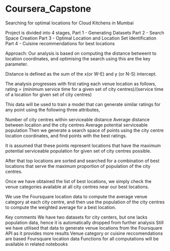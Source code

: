 # Coursera_Capstone
Searching for optimal locations for Cloud Kitchens in Mumbai

Project is divided into 4 stages,
Part 1 - Generating Datasets
Part 2 - Search Space Creation
Part 3 - Optimal Location and Location Set Identification
Part 4 - Cuisine recommendations for best locations

Approach:
Our analysis is based on computing the distance betweent to location coordinates, and optimising the search using this are the key parameter.

Distance is defined as the sum of the x(or W-E) and y (or N-S) intercept.

The analysis progresses with first rating each venue location as follows, rating = (minimum service time for a given set of city centres)/(service time of a location for given set of city centres)

This data will be used to train a model that can generate similar ratings for any point using the following three attributes,

Number of city centres within serviceable distance
Average distance between location and the city centres
Average potential serviceable population
Then we generate a search space of points using the city centre location coordinates, and find points with the best ratings.

It is assumed that these points represent locations that have the maximum potential serviceable population for given set of city centres possible.

After that top locations are sorted and searched for a combination of best locations that serve the maximum proportion of population of the city centres.

Once we have obtained the list of best locations, we simply check the venue categories available at all city centres near our best locations.

We use the Foursquare location data to compute the average venue category at each city centre, and then use the population of the city centres to compute the weighted average for a best location.

Key comments
We have two datasets for city centers, but one lacks population data, hence it is automatically dropped from further analysis
Still we have utilised that data to generate venue locations from the Foursquare API as it provides more results
Venue category or cuisine reccomendations are based Foursquare location data
Functions for all computations will be available in related notebooks

